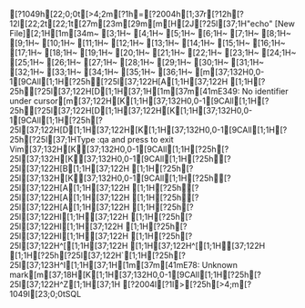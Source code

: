 [?1049h[22;0;0t[>4;2m[?1h=[?2004h[1;37r[?12h[?12l[22;2t[22;1t[27m[23m[29m[m[H[2J[?25l[37;1H"echo" [New File][2;1H[1m[34m~                                                                                                                                                    [3;1H~                                                                                                                                                    [4;1H~                                                                                                                                                    [5;1H~                                                                                                                                                    [6;1H~                                                                                                                                                    [7;1H~                                                                                                                                                    [8;1H~                                                                                                                                                    [9;1H~                                                                                                                                                    [10;1H~                                                                                                                                                    [11;1H~                                                                                                                                                    [12;1H~                                                                                                                                                    [13;1H~                                                                                                                                                    [14;1H~                                                                                                                                                    [15;1H~                                                                                                                                                    [16;1H~                                                                                                                                                    [17;1H~                                                                                                                                                    [18;1H~                                                                                                                                                    [19;1H~                                                                                                                                                    [20;1H~                                                                                                                                                    [21;1H~                                                                                                                                                    [22;1H~                                                                                                                                                    [23;1H~                                                                                                                                                    [24;1H~                                                                                                                                                    [25;1H~                                                                                                                                                    [26;1H~                                                                                                                                                    [27;1H~                                                                                                                                                    [28;1H~                                                                                                                                                    [29;1H~                                                                                                                                                    [30;1H~                                                                                                                                                    [31;1H~                                                                                                                                                    [32;1H~                                                                                                                                                    [33;1H~                                                                                                                                                    [34;1H~                                                                                                                                                    [35;1H~                                                                                                                                                    [36;1H~                                                                                                                                                    [m[37;132H0,0-1[9CAll[1;1H[?25h[?25l[37;122H[A[1;1H[37;122H  [1;1H[?25h[?25l[37;122H[D[1;1H[37;1H[1m[37m[41mE349: No identifier under cursor[m[37;122H[K[1;1H[37;132H0,0-1[9CAll[1;1H[?25h[?25l[37;122H[D[1;1H[37;122H[K[1;1H[37;132H0,0-1[9CAll[1;1H[?25h[?25l[37;122H[D[1;1H[37;122H[K[1;1H[37;132H0,0-1[9CAll[1;1H[?25h[?25l[37;1HType  :qa  and press <Enter> to exit Vim[37;132H[K[37;132H0,0-1[9CAll[1;1H[?25h[?25l[37;132H[K[37;132H0,0-1[9CAll[1;1H[?25h[?25l[37;122H[B[1;1H[37;122H  [1;1H[?25h[?25l[37;132H[K[37;132H0,0-1[9CAll[1;1H[?25h[?25l[37;122H[A[1;1H[37;122H  [1;1H[?25h[?25l[37;122H[A[1;1H[37;122H  [1;1H[?25h[?25l[37;122H[A[1;1H[37;122H  [1;1H[?25h[?25l[37;122Hl[1;1H[37;122H [1;1H[?25h[?25l[37;122Hl[1;1H[37;122H [1;1H[?25h[?25l[37;122Hl[1;1H[37;122H [1;1H[?25h[?25l[37;122H^[[1;1H[37;122H  [1;1H[37;122H^[[1;1H[37;122H  [1;1H[?25h[?25l[37;122H`[1;1H[?25h[?25l[37;123H^I[1;1H[37;1H[1m[37m[41mE78: Unknown mark[m[37;18H[K[1;1H[37;132H0,0-1[9CAll[1;1H[?25h[?25l[37;122H^Z[1;1H[37;1H
[?2004l[?1l>[?25h[>4;m[?1049l[23;0;0tSQL
